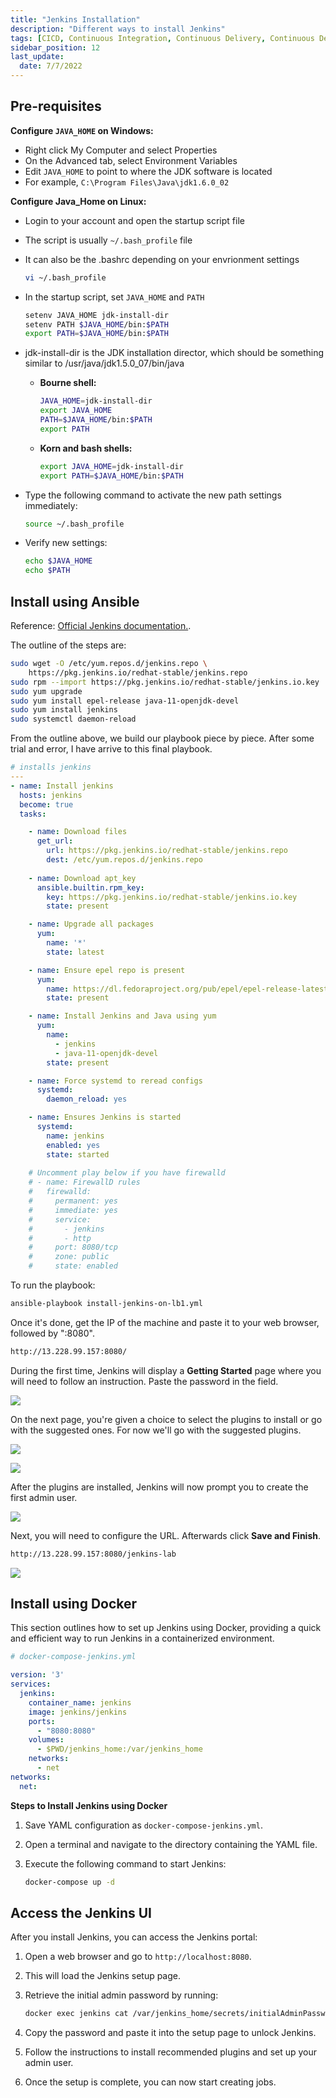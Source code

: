 ```yaml
---
title: "Jenkins Installation"
description: "Different ways to install Jenkins"
tags: [CICD, Continuous Integration, Continuous Delivery, Continuous Deployment, Jenkins]
sidebar_position: 12
last_update:
  date: 7/7/2022
---
```





## Pre-requisites

**Configure `JAVA_HOME` on Windows:**

- Right click My Computer and select Properties
- On the Advanced tab, select Environment Variables
- Edit `JAVA_HOME` to point to where the JDK software is located
- For example, `C:\Program Files\Java\jdk1.6.0_02`

**Configure Java_Home on Linux:**
- Login to your account and open the startup script file 
- The script is usually `~/.bash_profile`  file 
- It can also be the .bashrc depending on your envrionment settings

    ```bash
    vi ~/.bash_profile
    ```

- In the startup script, set `JAVA_HOME` and `PATH` 

    ```bash
    setenv JAVA_HOME jdk-install-dir
    setenv PATH $JAVA_HOME/bin:$PATH
    export PATH=$JAVA_HOME/bin:$PATH
    ```

- jdk-install-dir is the JDK installation director, which should be something similar to /usr/java/jdk1.5.0_07/bin/java

    - **Bourne shell:**

      ```bash
      JAVA_HOME=jdk-install-dir
      export JAVA_HOME
      PATH=$JAVA_HOME/bin:$PATH
      export PATH
      ```

    - **Korn and bash shells:**
      
      ```bash
      export JAVA_HOME=jdk-install-dir
      export PATH=$JAVA_HOME/bin:$PATH
      ```

- Type the following command to activate the new path settings immediately:

    ```bash
    source ~/.bash_profile 
    ```

- Verify new settings:

    ```bash
    echo $JAVA_HOME
    echo $PATH
    ```


## Install using Ansible 

Reference: [Official Jenkins documentation.](https://www.jenkins.io/doc/book/installing/linux/#red-hat-centos). 


The outline of the steps are:

```bash
sudo wget -O /etc/yum.repos.d/jenkins.repo \
    https://pkg.jenkins.io/redhat-stable/jenkins.repo
sudo rpm --import https://pkg.jenkins.io/redhat-stable/jenkins.io.key
sudo yum upgrade
sudo yum install epel-release java-11-openjdk-devel
sudo yum install jenkins
sudo systemctl daemon-reload 
```

From the outline above, we build our playbook piece by piece. After some trial and error, I have arrive to this final playbook.

```yaml title="install-jenkins.yml"
# installs jenkins
---
- name: Install jenkins
  hosts: jenkins
  become: true
  tasks:

    - name: Download files
      get_url:
        url: https://pkg.jenkins.io/redhat-stable/jenkins.repo
        dest: /etc/yum.repos.d/jenkins.repo
    
    - name: Download apt_key
      ansible.builtin.rpm_key:
        key: https://pkg.jenkins.io/redhat-stable/jenkins.io.key
        state: present

    - name: Upgrade all packages
      yum:
        name: '*'
        state: latest

    - name: Ensure epel repo is present
      yum:
        name: https://dl.fedoraproject.org/pub/epel/epel-release-latest-8.noarch.rpm
        state: present

    - name: Install Jenkins and Java using yum
      yum:
        name:
          - jenkins
          - java-11-openjdk-devel
        state: present 

    - name: Force systemd to reread configs
      systemd:
        daemon_reload: yes

    - name: Ensures Jenkins is started
      systemd:
        name: jenkins
        enabled: yes
        state: started
    
    # Uncomment play below if you have firewalld
    # - name: FirewallD rules
    #   firewalld:
    #     permanent: yes
    #     immediate: yes
    #     service: 
    #       - jenkins
    #       - http
    #     port: 8080/tcp
    #     zone: public
    #     state: enabled
```
 
To run the playbook:

```bash
ansible-playbook install-jenkins-on-lb1.yml 
```

Once it's done, get the IP of the machine and paste it to your web browser, followed by ":8080".

```bash
http://13.228.99.157:8080/ 
```

During the first time, Jenkins will display a **Getting Started** page where you will need to follow an instruction. Paste the password in the field.

<div class='img-center'>

![](/img/docs/jengetstart.png)

</div>

On the next page, you're given a choice to select the plugins to install or go with the suggested ones. For now we'll go with the suggested plugins.

<div class='img-center'>

![](/img/docs/jensugg.png)

</div>
<div class='img-center'>

![](/img/docs/jensugg2.png)

</div>

After the plugins are installed, Jenkins will now prompt you to create the first admin user.

<div class='img-center'>

![](/img/docs/jenadmin.png)

</div>

Next, you will need to configure the URL. Afterwards click **Save and Finish**.

```bash
http://13.228.99.157:8080/jenkins-lab 
```

<div class='img-center'>

![](/img/docs/jenurl.png)

</div>




## Install using Docker

This section outlines how to set up Jenkins using Docker, providing a quick and efficient way to run Jenkins in a containerized environment.

```yaml title="docker-compose-jenkins.yml"
# docker-compose-jenkins.yml

version: '3'
services:
  jenkins:
    container_name: jenkins
    image: jenkins/jenkins
    ports:
      - "8080:8080"
    volumes:
      - $PWD/jenkins_home:/var/jenkins_home
    networks:
      - net
networks:
  net: 
```

**Steps to Install Jenkins using Docker**

1. Save YAML configuration as `docker-compose-jenkins.yml`.

2. Open a terminal and navigate to the directory containing the YAML file.

3. Execute the following command to start Jenkins:  

     ```bash
     docker-compose up -d
     ```



## Access the Jenkins UI  

After you install Jenkins, you can access the Jenkins portal:

1. Open a web browser and go to `http://localhost:8080`.  

2. This will load the Jenkins setup page.

3. Retrieve the initial admin password by running:  

     ```bash
     docker exec jenkins cat /var/jenkins_home/secrets/initialAdminPassword
     ```  

4. Copy the password and paste it into the setup page to unlock Jenkins.

5. Follow the instructions to install recommended plugins and set up your admin user.

9. Once the setup is complete, you can now start creating jobs.